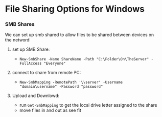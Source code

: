 # File Sharing Options for Windows

### SMB Shares
We can set up smb shared to allow files to be shared between devices on the netword

1. set up SMB Share:
   - `New-SmbShare -Name ShareName -Path "C:\Folder\On\TheServer" -FullAccess "Everyone"`

2. connect to share from remote PC:
    - `New-SmbMapping -RemotePath '\\server' -Username "domain\username" -Password "password"`

3. Upload and Downlowd:
     - run `Get-SmbMapping` to get the local drive letter assigned to the share
     - move files in and out as see fit
  
